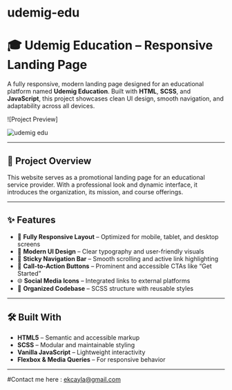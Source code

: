 # udemig-edu
# 🎓 Udemig Education – Responsive Landing Page

A fully responsive, modern landing page designed for an educational platform named **Udemig Education**. Built with **HTML**, **SCSS**, and **JavaScript**, this project showcases clean UI design, smooth navigation, and adaptability across all devices.

![Project Preview]

![udemig edu](https://github.com/user-attachments/assets/e3d08042-0043-43fd-91f7-695364870b3b)



---

## 📌 Project Overview

This website serves as a promotional landing page for an educational service provider. With a professional look and dynamic interface, it introduces the organization, its mission, and course offerings.

---

## ✨ Features

- 📱 **Fully Responsive Layout** – Optimized for mobile, tablet, and desktop screens
- 🎨 **Modern UI Design** – Clear typography and user-friendly visuals
- 🧭 **Sticky Navigation Bar** – Smooth scrolling and active link highlighting
- 💬 **Call-to-Action Buttons** – Prominent and accessible CTAs like “Get Started”
- 🌐 **Social Media Icons** – Integrated links to external platforms
- 📁 **Organized Codebase** – SCSS structure with reusable styles

---

## 🛠️ Built With

- **HTML5** – Semantic and accessible markup
- **SCSS** – Modular and maintainable styling
- **Vanilla JavaScript** – Lightweight interactivity
- **Flexbox & Media Queries** – For responsive behavior

---

#Contact me here :
ekcayla@gmail.com


